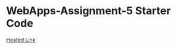 
# WebApps-Assignment-5 Starter Code
<a href="https://44-563-web-apps-s22.github.io/webapps-s22-assignment-5-Madhuri221998/"> Hosted Link</a>
